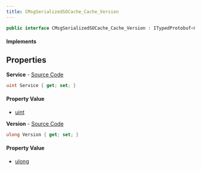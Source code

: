 ```yaml
---
title: CMsgSerializedSOCache_Cache_Version
---
```


```csharp
public interface CMsgSerializedSOCache_Cache_Version : ITypedProtobuf<CMsgSerializedSOCache_Cache_Version>, INativeHandle
```

#### Implements

## Properties

**Service** - [Source Code](https://github.com/swiftly-solution/swiftlys2/blob/master/managed/src/SwiftlyS2.Generated/Protobufs/Interfaces/CMsgSerializedSOCache_Cache_Version.cs#L13)

```csharp
uint Service { get; set; }
```

#### Property Value

- [uint](https://learn.microsoft.com/dotnet/api/system.uint32)

**Version** - [Source Code](https://github.com/swiftly-solution/swiftlys2/blob/master/managed/src/SwiftlyS2.Generated/Protobufs/Interfaces/CMsgSerializedSOCache_Cache_Version.cs#L16)

```csharp
ulong Version { get; set; }
```

#### Property Value

- [ulong](https://learn.microsoft.com/dotnet/api/system.uint64)

